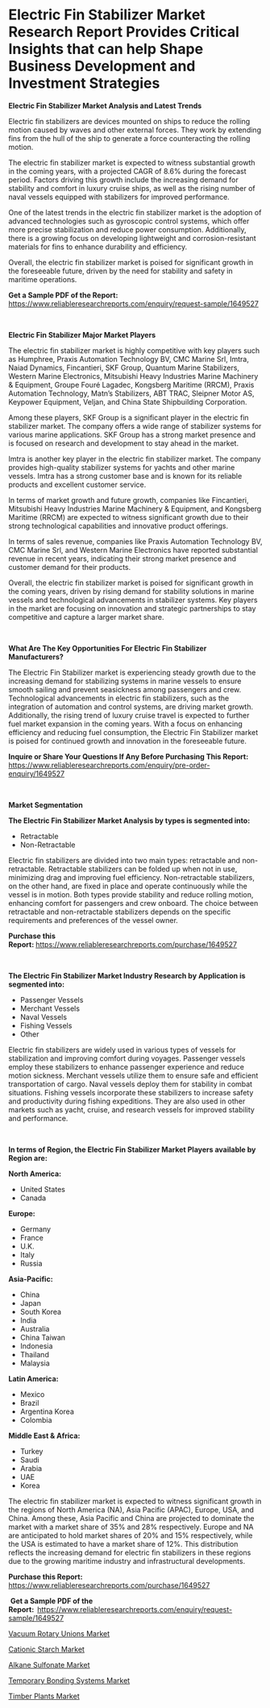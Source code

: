 <p><h1>Electric Fin Stabilizer Market Research Report Provides Critical Insights that can help Shape Business Development and Investment Strategies</h1></p><p><strong>Electric Fin Stabilizer Market Analysis and Latest Trends</strong></p>
<p><p>Electric fin stabilizers are devices mounted on ships to reduce the rolling motion caused by waves and other external forces. They work by extending fins from the hull of the ship to generate a force counteracting the rolling motion.</p><p>The electric fin stabilizer market is expected to witness substantial growth in the coming years, with a projected CAGR of 8.6% during the forecast period. Factors driving this growth include the increasing demand for stability and comfort in luxury cruise ships, as well as the rising number of naval vessels equipped with stabilizers for improved performance.</p><p>One of the latest trends in the electric fin stabilizer market is the adoption of advanced technologies such as gyroscopic control systems, which offer more precise stabilization and reduce power consumption. Additionally, there is a growing focus on developing lightweight and corrosion-resistant materials for fins to enhance durability and efficiency.</p><p>Overall, the electric fin stabilizer market is poised for significant growth in the foreseeable future, driven by the need for stability and safety in maritime operations.</p></p>
<p><strong>Get a Sample PDF of the Report:&nbsp;</strong> <a href="https://www.reliableresearchreports.com/enquiry/request-sample/1649527">https://www.reliableresearchreports.com/enquiry/request-sample/1649527</a></p>
<p>&nbsp;</p>
<p><strong>Electric Fin Stabilizer Major Market Players</strong></p>
<p><p>The electric fin stabilizer market is highly competitive with key players such as Humphree, Praxis Automation Technology BV, CMC Marine Srl, Imtra, Naiad Dynamics, Fincantieri, SKF Group, Quantum Marine Stabilizers, Western Marine Electronics, Mitsubishi Heavy Industries Marine Machinery & Equipment, Groupe Fouré Lagadec, Kongsberg Maritime (RRCM), Praxis Automation Technology, Matn’s Stabilizers, ABT TRAC, Sleipner Motor AS, Keypower Equipment, Veljan, and China State Shipbuilding Corporation.</p><p>Among these players, SKF Group is a significant player in the electric fin stabilizer market. The company offers a wide range of stabilizer systems for various marine applications. SKF Group has a strong market presence and is focused on research and development to stay ahead in the market.</p><p>Imtra is another key player in the electric fin stabilizer market. The company provides high-quality stabilizer systems for yachts and other marine vessels. Imtra has a strong customer base and is known for its reliable products and excellent customer service.</p><p>In terms of market growth and future growth, companies like Fincantieri, Mitsubishi Heavy Industries Marine Machinery & Equipment, and Kongsberg Maritime (RRCM) are expected to witness significant growth due to their strong technological capabilities and innovative product offerings.</p><p>In terms of sales revenue, companies like Praxis Automation Technology BV, CMC Marine Srl, and Western Marine Electronics have reported substantial revenue in recent years, indicating their strong market presence and customer demand for their products.</p><p>Overall, the electric fin stabilizer market is poised for significant growth in the coming years, driven by rising demand for stability solutions in marine vessels and technological advancements in stabilizer systems. Key players in the market are focusing on innovation and strategic partnerships to stay competitive and capture a larger market share.</p></p>
<p>&nbsp;</p>
<p><strong>What Are The Key Opportunities For Electric Fin Stabilizer Manufacturers?</strong></p>
<p><p>The Electric Fin Stabilizer market is experiencing steady growth due to the increasing demand for stabilizing systems in marine vessels to ensure smooth sailing and prevent seasickness among passengers and crew. Technological advancements in electric fin stabilizers, such as the integration of automation and control systems, are driving market growth. Additionally, the rising trend of luxury cruise travel is expected to further fuel market expansion in the coming years. With a focus on enhancing efficiency and reducing fuel consumption, the Electric Fin Stabilizer market is poised for continued growth and innovation in the foreseeable future.</p></p>
<p><strong>Inquire or Share Your Questions If Any Before Purchasing This Report:</strong> <a href="https://www.reliableresearchreports.com/enquiry/pre-order-enquiry/1649527">https://www.reliableresearchreports.com/enquiry/pre-order-enquiry/1649527</a></p>
<p>&nbsp;</p>
<p><strong>Market Segmentation</strong></p>
<p><strong>The Electric Fin Stabilizer Market Analysis by types is segmented into:</strong></p>
<p><ul><li>Retractable</li><li>Non-Retractable</li></ul></p>
<p><p>Electric fin stabilizers are divided into two main types: retractable and non-retractable. Retractable stabilizers can be folded up when not in use, minimizing drag and improving fuel efficiency. Non-retractable stabilizers, on the other hand, are fixed in place and operate continuously while the vessel is in motion. Both types provide stability and reduce rolling motion, enhancing comfort for passengers and crew onboard. The choice between retractable and non-retractable stabilizers depends on the specific requirements and preferences of the vessel owner.</p></p>
<p><strong>Purchase this Report:&nbsp;</strong><a href="https://www.reliableresearchreports.com/purchase/1649527">https://www.reliableresearchreports.com/purchase/1649527</a></p>
<p>&nbsp;</p>
<p><strong>The Electric Fin Stabilizer Market Industry Research by Application is segmented into:</strong></p>
<p><ul><li>Passenger Vessels</li><li>Merchant Vessels</li><li>Naval Vessels</li><li>Fishing Vessels</li><li>Other</li></ul></p>
<p><p>Electric fin stabilizers are widely used in various types of vessels for stabilization and improving comfort during voyages. Passenger vessels employ these stabilizers to enhance passenger experience and reduce motion sickness. Merchant vessels utilize them to ensure safe and efficient transportation of cargo. Naval vessels deploy them for stability in combat situations. Fishing vessels incorporate these stabilizers to increase safety and productivity during fishing expeditions. They are also used in other markets such as yacht, cruise, and research vessels for improved stability and performance.</p></p>
<p>&nbsp;</p>
<p><strong>In terms of Region, the Electric Fin Stabilizer Market Players available by Region are:</strong></p>
<p>
    <p> <strong> North America: </strong>
        <ul>
            <li>United States</li>
            <li>Canada</li>
        </ul>
        </p> 
    <p> <strong> Europe: </strong>
        <ul>
            <li>Germany</li>
            <li>France</li>
            <li>U.K.</li>
            <li>Italy</li>
            <li>Russia</li>
        </ul>
        </p> 
    <p> <strong> Asia-Pacific: </strong>
        <ul>
            <li>China</li>
            <li>Japan</li>
            <li>South Korea</li>
            <li>India</li>
            <li>Australia</li>
            <li>China Taiwan</li>
            <li>Indonesia</li>
            <li>Thailand</li>
            <li>Malaysia</li>
        </ul>
        </p> 
    <p> <strong> Latin America: </strong>
        <ul>
            <li>Mexico</li>
            <li>Brazil</li>
            <li>Argentina Korea</li>
            <li>Colombia</li>
        </ul>
        </p> 
    <p> <strong> Middle East & Africa: </strong>
        <ul>
            <li>Turkey</li>
            <li>Saudi</li>
            <li>Arabia</li>
            <li>UAE</li>
            <li>Korea</li>
        </ul>
    </p>
    </p>
<p><p>The electric fin stabilizer market is expected to witness significant growth in the regions of North America (NA), Asia Pacific (APAC), Europe, USA, and China. Among these, Asia Pacific and China are projected to dominate the market with a market share of 35% and 28% respectively. Europe and NA are anticipated to hold market shares of 20% and 15% respectively, while the USA is estimated to have a market share of 12%. This distribution reflects the increasing demand for electric fin stabilizers in these regions due to the growing maritime industry and infrastructural developments.</p></p>
<p><strong>Purchase this Report: </strong><a href="https://www.reliableresearchreports.com/purchase/1649527">https://www.reliableresearchreports.com/purchase/1649527</a></p>
<p>&nbsp;<strong>Get a Sample PDF of the Report:&nbsp;&nbsp;</strong><a href="https://www.reliableresearchreports.com/enquiry/request-sample/1649527">https://www.reliableresearchreports.com/enquiry/request-sample/1649527</a></p>
<p><strong></strong></p>
<p><p><a href="https://github.com/julyju69/Market-Research-Report-List-2/blob/main/vacuum-rotary-unions-market.md">Vacuum Rotary Unions Market</a></p><p><a href="https://medium.com/@evertkohler82/analyzing-cationic-starch-market-global-industry-perspective-and-forecast-2024-to-2031-41439f1e4cac">Cationic Starch Market</a></p><p><a href="https://medium.com/@marcoshoppe2023/alkane-sulfonate-market-report-reveals-the-latest-trends-and-growth-opportunities-of-this-market-e5717f865fba">Alkane Sulfonate Market</a></p><p><a href="https://github.com/nathandecarvalho/Market-Research-Report-List-2/blob/main/temporary-bonding-systems-market.md">Temporary Bonding Systems Market</a></p><p><a href="https://medium.com/@evertkohler82/timber-plants-market-furnishes-information-on-market-share-market-trends-and-market-growth-462c8e68bea8">Timber Plants Market</a></p></p>